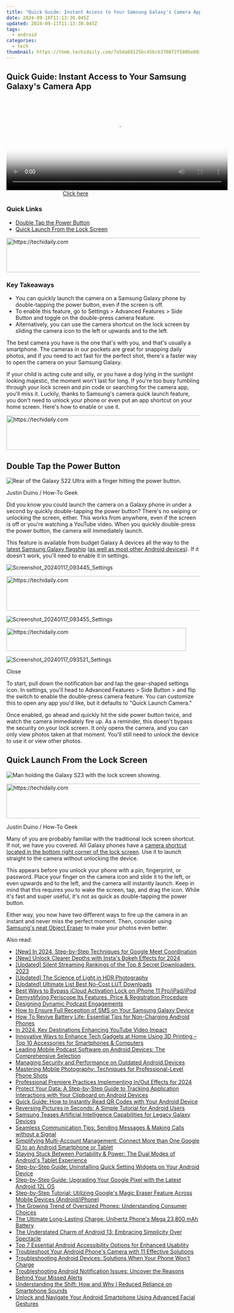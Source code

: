 ```yaml
---
title: "Quick Guide: Instant Access to Your Samsung Galaxy's Camera App"
date: 2024-09-10T11:13:30.045Z
updated: 2024-09-11T11:13:30.045Z
tags:
  - android
categories:
  - tech
thumbnail: https://thmb.techidaily.com/7a5da68125bc45bc63708f2f580be8038605e22ab60525be31c19cd6a83a650a.jpg
---
```


## Quick Guide: Instant Access to Your Samsung Galaxy's Camera App





<!-- affiliate ads begin -->
<span id="1982485">
					<video width="576" height="240" style="cursor:pointer"
           poster="//a.impactradius-go.com/display-clicktoplayimage/1982485.png"
           onclick="if(!this.playClicked){this.play();this.setAttribute('controls',true);this.playClicked=true;}">
	   <source src="//a.impactradius-go.com/display-ad/22993-1982485">
	   <img src="//a.impactradius-go.com/display-clicktoplayimage/1982485.png" style="border: none; height: 100%; width: 100%; object-fit: contain">
	</video>
	<div style="width:360px;text-align:center"><a href="javascript:window.open(decodeURIComponent('https%3A%2F%2Fhomestyler.sjv.io%2Fc%2F5597632%2F1982485%2F22993'), '_blank');void(0);">Click here</a></div>
</span>
<img height="0" width="0" src="https://imp.pxf.io/i/5597632/1982485/22993" style="position:absolute;visibility:hidden;" border="0" />
<!-- affiliate ads end -->




### Quick Links

* [Double Tap the Power Button](https://screen-recording.techidaily.com/in-2024-temporaryfreeze-immediate-recording-guide/)
* [Quick Launch From the Lock Screen](https://activate-lock.techidaily.com/in-2024-new-multiple-ways-how-to-remove-icloud-activation-lock-from-your-iphone-14-pro-max-by-drfone-ios/)





<!-- affiliate ads begin -->
<a href="https://bluettius.sjv.io/c/5597632/2139123/17108" target="_top" id="2139123">
  <img src="//a.impactradius-go.com/display-ad/17108-2139123" border="0" alt="https://techidaily.com" width="728" height="90"/>
</a>
<img height="0" width="0" src="https://bluettius.sjv.io/i/5597632/2139123/17108" style="position:absolute;visibility:hidden;" border="0" />
<!-- affiliate ads end -->




### Key Takeaways

* You can quickly launch the camera on a Samsung Galaxy phone by double-tapping the power button, even if the screen is off.
* To enable this feature, go to Settings > Advanced Features > Side Button and toggle on the double-press camera feature.
* Alternatively, you can use the camera shortcut on the lock screen by sliding the camera icon to the left or upwards and to the left.

 The best camera you have is the one that's with you, and that's usually a smartphone. The cameras in our pockets are great for snapping daily photos, and if you need to act fast for the perfect shot, there's a faster way to open the camera on your Samsung Galaxy.

 If your child is acting cute and silly, or you have a dog lying in the sunlight looking majestic, the moment won't last for long. If you're too busy fumbling through your lock screen and pin code or searching for the camera app, you'll miss it. Luckily, thanks to Samsung's camera quick launch feature, you don't need to unlock your phone or even put an app shortcut on your home screen. Here's how to enable or use it.





<!-- affiliate ads begin -->
<a href="https://appsumo.8odi.net/c/5597632/2118325/7443" target="_top" id="2118325">
  <img src="//a.impactradius-go.com/display-ad/7443-2118325" border="0" alt="https://techidaily.com" width="728" height="90"/>
</a>
<img height="0" width="0" src="https://appsumo.8odi.net/i/5597632/2118325/7443" style="position:absolute;visibility:hidden;" border="0" />
<!-- affiliate ads end -->




##  Double Tap the Power Button

![Rear of the Galaxy S22 Ultra with a finger hitting the power button.](https://static1.howtogeekimages.com/wordpress/wp-content/uploads/2024/01/galaxy-s22-rear-cameras.jpg) 

Justin Duino / How-To Geek

 Did you know you could launch the camera on a Galaxy phone in under a second by quickly double-tapping the power button? There's no swiping or unlocking the screen, either. This works from anywhere, even if the screen is off or you're watching a YouTube video. When you quickly double-press the power button, the camera will immediately launch.

 This feature is available from budget Galaxy A devices all the way to the [latest Samsung Galaxy flagship](https://video-content-creator.techidaily.com/new-in-2024-android-video-editors-for-chromebook-top-recommendations/) ([as well as most other Android devices](https://sound-issues.techidaily.com/effective-techniques-to-restore-audio-functionality-in-conexant-smartaudio-hd-devices-compatible-with-windows/)). If it doesn't work, you'll need to enable it in settings.

![Screenshot_20240117_093445_Settings](https://static1.howtogeekimages.com/wordpress/wp-content/uploads/2024/01/screenshot_20240117_093445_settings.jpg) 





<!-- affiliate ads begin -->
<a href="https://bluettius.sjv.io/c/5597632/2139115/17108" target="_top" id="2139115">
  <img src="//a.impactradius-go.com/display-ad/17108-2139115" border="0" alt="https://techidaily.com" width="728" height="90"/>
</a>
<img height="0" width="0" src="https://bluettius.sjv.io/i/5597632/2139115/17108" style="position:absolute;visibility:hidden;" border="0" />
<!-- affiliate ads end -->




![Screenshot_20240117_093455_Settings](https://static1.howtogeekimages.com/wordpress/wp-content/uploads/2024/01/screenshot_20240117_093455_settings.jpg) 





<!-- affiliate ads begin -->
<a href="https://bluettius.sjv.io/c/5597632/2139110/17108" target="_top" id="2139110">
  <img src="//a.impactradius-go.com/display-ad/17108-2139110" border="0" alt="https://techidaily.com" width="468" height="60"/>
</a>
<img height="0" width="0" src="https://bluettius.sjv.io/i/5597632/2139110/17108" style="position:absolute;visibility:hidden;" border="0" />
<!-- affiliate ads end -->




![Screenshot_20240117_093521_Settings](https://static1.howtogeekimages.com/wordpress/wp-content/uploads/2024/01/screenshot_20240117_093521_settings.jpg) 

Close 

 To start, pull down the notification bar and tap the gear-shaped settings icon. In settings, you'll head to Advanced Features > Side Button > and flip the switch to enable the double-press camera feature. You can customize this to open any app you'd like, but it defaults to "Quick Launch Camera."

 Once enabled, go ahead and quickly hit the side power button twice, and watch the camera immediately fire up. As a reminder, this doesn't bypass the security on your lock screen. It only opens the camera, and you can only view photos taken at that moment. You'll still need to unlock the device to use it or view other photos.

##  Quick Launch From the Lock Screen

![Man holding the Galaxy S23 with the lock screen showing.](https://static1.howtogeekimages.com/wordpress/wp-content/uploads/2024/01/s23-in-hand.jpg) 





<!-- affiliate ads begin -->
<a href="https://appsumo.8odi.net/c/5597632/2123728/7443" target="_top" id="2123728">
  <img src="//a.impactradius-go.com/display-ad/7443-2123728" border="0" alt="https://techidaily.com" width="728" height="90"/>
</a>
<img height="0" width="0" src="https://appsumo.8odi.net/i/5597632/2123728/7443" style="position:absolute;visibility:hidden;" border="0" />
<!-- affiliate ads end -->




Justin Duino / How-To Geek

 Many of you are probably familiar with the traditional lock screen shortcut. If not, we have you covered. All Galaxy phones have a [camera shortcut located in the bottom right corner of the lock screen](https://hardware-help.techidaily.com/1722962740745-download-drivers-for-canon-mf8500c-printer-compatible-with-windows-7-81-and-10/). Use it to launch straight to the camera without unlocking the device.

 This appears before you unlock your phone with a pin, fingerprint, or password. Place your finger on the camera icon and slide it to the left, or even upwards and to the left, and the camera will instantly launch. Keep in mind that this requires you to wake the screen, tap, and drag the icon. While it's fast and super useful, it's not as quick as double-tapping the power button.

 Either way, you now have two different ways to fire up the camera in an instant and never miss the perfect moment. Then, consider using [Samsung's neat Object Eraser](https://extra-resources.techidaily.com/make-a-splash-on-social-media-adding-animated-text-to-instagram-stories/) to make your photos even better.

<ins class="adsbygoogle"
     style="display:block"
     data-ad-format="autorelaxed"
     data-ad-client="ca-pub-7571918770474297"
     data-ad-slot="1223367746"></ins>



<ins class="adsbygoogle"
     style="display:block"
     data-ad-client="ca-pub-7571918770474297"
     data-ad-slot="8358498916"
     data-ad-format="auto"
     data-full-width-responsive="true"></ins>

<span class="atpl-alsoreadstyle">Also read:</span>
<div><ul>
<li><a href="https://screen-video-capture.techidaily.com/new-in-2024-step-by-step-techniques-for-google-meet-coordination/"><u>[New] In 2024, Step-by-Step Techniques for Google Meet Coordination</u></a></li>
<li><a href="https://instagram-videos.techidaily.com/new-unlock-clearer-depths-with-instas-bokeh-effects-for-2024/"><u>[New] Unlock Clearer Depths with Insta's Bokeh Effects for 2024</u></a></li>
<li><a href="https://facebook-clips.techidaily.com/updated-silent-streaming-rankings-of-the-top-8-secret-downloaders-2023/"><u>[Updated] Silent Streaming  Rankings of the Top 8 Secret Downloaders, 2023</u></a></li>
<li><a href="https://some-approaches.techidaily.com/updated-the-science-of-light-in-hdr-photography/"><u>[Updated] The Science of Light in HDR Photography</u></a></li>
<li><a href="https://some-guidance.techidaily.com/updated-ultimate-list-best-no-cost-lut-downloads/"><u>[Updated] Ultimate List  Best No-Cost LUT Downloads</u></a></li>
<li><a href="https://activate-lock.techidaily.com/best-ways-to-bypass-icloud-activation-lock-on-iphone-11-proipadipod-by-drfone-ios/"><u>Best Ways to Bypass iCloud Activation Lock on iPhone 11 Pro/iPad/iPod</u></a></li>
<li><a href="https://extra-hints.techidaily.com/demystifying-periscope-its-features-price-and-registration-procedure/"><u>Demystifying Periscope  Its Features, Price & Registration Procedure</u></a></li>
<li><a href="https://extra-tips.techidaily.com/designing-dynamic-podcast-engagements/"><u>Designing Dynamic Podcast Engagements</u></a></li>
<li><a href="https://hardware-tips.techidaily.com/how-to-ensure-full-reception-of-sms-on-your-samsung-galaxy-device/"><u>How to Ensure Full Reception of SMS on Your Samsung Galaxy Device</u></a></li>
<li><a href="https://hardware-tips.techidaily.com/how-to-revive-battery-life-essential-tips-for-non-charging-android-phones/"><u>How To Revive Battery Life: Essential Tips for Non-Charging Android Phones</u></a></li>
<li><a href="https://extra-support.techidaily.com/in-2024-key-destinations-enhancing-youtube-video-impact/"><u>In 2024, Key Destinations Enhancing YouTube Video Impact</u></a></li>
<li><a href="https://hardware-tips.techidaily.com/innovative-ways-to-enhance-tech-gadgets-at-home-using-3d-printing-top-10-accessories-for-smartphones-and-computers/"><u>Innovative Ways to Enhance Tech Gadgets at Home Using 3D Printing – Top 10 Accessories for Smartphones & Computers</u></a></li>
<li><a href="https://hardware-tips.techidaily.com/leading-mobile-podcast-software-on-android-devices-the-comprehensive-selection/"><u>Leading Mobile Podcast Software on Android Devices: The Comprehensive Selection</u></a></li>
<li><a href="https://hardware-tips.techidaily.com/managing-security-and-performance-on-outdated-android-devices/"><u>Managing Security and Performance on Outdated Android Devices</u></a></li>
<li><a href="https://hardware-tips.techidaily.com/mastering-mobile-photography-techniques-for-professional-level-phone-shots/"><u>Mastering Mobile Photography: Techniques for Professional-Level Phone Shots</u></a></li>
<li><a href="https://extra-support.techidaily.com/professional-premiere-practices-implementing-inout-effects-for-2024/"><u>Professional Premiere Practices  Implementing In/Out Effects for 2024</u></a></li>
<li><a href="https://hardware-tips.techidaily.com/protect-your-data-a-step-by-step-guide-to-tracking-application-interactions-with-your-clipboard-on-android-devices/"><u>Protect Your Data: A Step-by-Step Guide to Tracking Application Interactions with Your Clipboard on Android Devices</u></a></li>
<li><a href="https://hardware-tips.techidaily.com/quick-guide-how-to-instantly-read-qr-codes-with-your-android-device/"><u>Quick Guide: How to Instantly Read QR Codes with Your Android Device</u></a></li>
<li><a href="https://hardware-tips.techidaily.com/reversing-pictures-in-seconds-a-simple-tutorial-for-android-users/"><u>Reversing Pictures in Seconds: A Simple Tutorial for Android Users</u></a></li>
<li><a href="https://hardware-tips.techidaily.com/samsung-teases-artificial-intelligence-capabilities-for-legacy-galaxy-devices/"><u>Samsung Teases Artificial Intelligence Capabilities for Legacy Galaxy Devices</u></a></li>
<li><a href="https://hardware-tips.techidaily.com/seamless-communication-tips-sending-messages-and-making-calls-without-a-signal/"><u>Seamless Communication Tips: Sending Messages & Making Calls without a Signal</u></a></li>
<li><a href="https://hardware-tips.techidaily.com/simplifying-multi-account-management-connect-more-than-one-google-id-to-an-android-smartphone-or-tablet/"><u>Simplifying Multi-Account Management: Connect More than One Google ID to an Android Smartphone or Tablet</u></a></li>
<li><a href="https://hardware-tips.techidaily.com/staying-stuck-between-portability-and-power-the-dual-modes-of-androids-tablet-experience/"><u>Staying Stuck Between Portability & Power: The Dual Modes of Android's Tablet Experience</u></a></li>
<li><a href="https://hardware-tips.techidaily.com/step-by-step-guide-uninstalling-quick-setting-widgets-on-your-android-device/"><u>Step-by-Step Guide: Uninstalling Quick Setting Widgets on Your Android Device</u></a></li>
<li><a href="https://hardware-tips.techidaily.com/step-by-step-guide-upgrading-your-google-pixel-with-the-latest-android-12l-os/"><u>Step-by-Step Guide: Upgrading Your Google Pixel with the Latest Android 12L OS</u></a></li>
<li><a href="https://hardware-tips.techidaily.com/step-by-step-tutorial-utilizing-googles-magic-eraser-feature-across-mobile-devices-androidiphone/"><u>Step-by-Step Tutorial: Utilizing Google's Magic Eraser Feature Across Mobile Devices (Android/iPhone)</u></a></li>
<li><a href="https://hardware-tips.techidaily.com/the-growing-trend-of-oversized-phones-understanding-consumer-choices/"><u>The Growing Trend of Oversized Phones: Understanding Consumer Choices</u></a></li>
<li><a href="https://hardware-tips.techidaily.com/the-ultimate-long-lasting-charge-unihertz-phones-mega-23800-mah-battery/"><u>The Ultimate Long-Lasting Charge: Unihertz Phone's Mega 23,800 mAh Battery</u></a></li>
<li><a href="https://hardware-tips.techidaily.com/the-understated-charm-of-android-13-embracing-simplicity-over-spectacle/"><u>The Understated Charm of Android 13: Embracing Simplicity Over Spectacle</u></a></li>
<li><a href="https://hardware-tips.techidaily.com/top-7-essential-android-accessibility-options-for-enhanced-usability/"><u>Top 7 Essential Android Accessibility Options for Enhanced Usability</u></a></li>
<li><a href="https://hardware-tips.techidaily.com/troubleshoot-your-android-phones-camera-with-11-effective-solutions/"><u>Troubleshoot Your Android Phone's Camera with 11 Effective Solutions</u></a></li>
<li><a href="https://hardware-tips.techidaily.com/troubleshooting-android-devices-solutions-when-your-phone-wont-charge/"><u>Troubleshooting Android Devices: Solutions When Your Phone Won't Charge</u></a></li>
<li><a href="https://hardware-tips.techidaily.com/troubleshooting-android-notification-issues-uncover-the-reasons-behind-your-missed-alerts/"><u>Troubleshooting Android Notification Issues: Uncover the Reasons Behind Your Missed Alerts</u></a></li>
<li><a href="https://hardware-tips.techidaily.com/understanding-the-shift-how-and-why-i-reduced-reliance-on-smartphone-sounds/"><u>Understanding the Shift: How and Why I Reduced Reliance on Smartphone Sounds</u></a></li>
<li><a href="https://hardware-tips.techidaily.com/unlock-and-navigate-your-android-smartphone-using-advanced-facial-gestures/"><u>Unlock and Navigate Your Android Smartphone Using Advanced Facial Gestures</u></a></li>
</ul></div>

